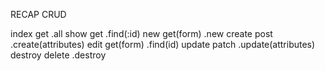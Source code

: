 RECAP CRUD

index      get        .all
show       get        .find(:id)
new        get(form)  .new
create     post       .create(attributes)
edit       get(form)  .find(id)
update     patch       .update(attributes)
destroy    delete     .destroy

